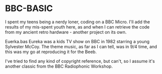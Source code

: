 # BBC-BASIC
I spent my teens being a nerdy loner, coding on a BBC Micro. I'll add the results of my mis-spent youth here, 
as and when I can retrieve the code from my ancient retro hardware - another project on its own.

Euerka.bas
Eureka was a kids TV show on BBC in 1982 starring a young Sylvester McCoy. The theme music, as far as I can tell, was in 9/4 time, 
and this was my go at reproducing it for the Beeb.

I've tried to find any kind of copyright reference, but can't, so I assume it's another classic from the BBC Radiophonic Workshop.
